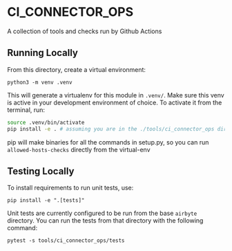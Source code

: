 # CI_CONNECTOR_OPS

A collection of tools and checks run by Github Actions

## Running Locally

From this directory, create a virtual environment:

```
python3 -m venv .venv
```

This will generate a virtualenv for this module in `.venv/`. Make sure this venv is active in your
development environment of choice. To activate it from the terminal, run:

```bash
source .venv/bin/activate
pip install -e . # assuming you are in the ./tools/ci_connector_ops directory
```

pip will make binaries for all the commands in setup.py, so you can run `allowed-hosts-checks` directly from the virtual-env

## Testing Locally

To install requirements to run unit tests, use:

```
pip install -e ".[tests]"
```

Unit tests are currently configured to be run from the base `airbyte` directory. You can run the tests from that directory with the following command:

```
pytest -s tools/ci_connector_ops/tests
```